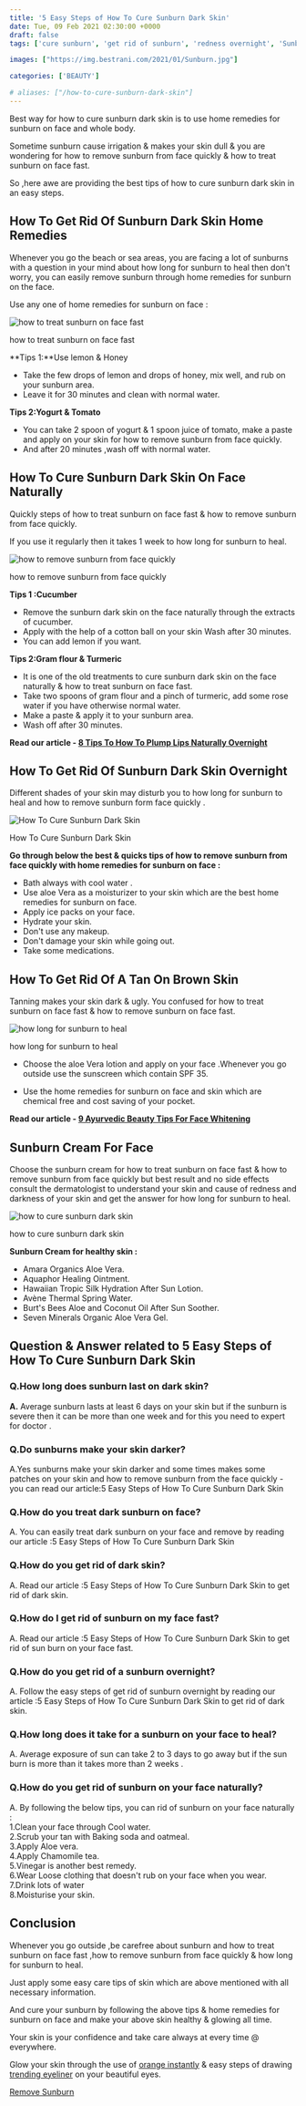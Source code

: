 ```yaml
---
title: '5 Easy Steps of How To Cure Sunburn Dark Skin'
date: Tue, 09 Feb 2021 02:30:00 +0000
draft: false
tags: ['cure sunburn', 'get rid of sunburn', 'redness overnight', 'Sunburn Dark Skin', 'sunburn remedies', 'tan on brown skin']

images: ["https://img.bestrani.com/2021/01/Sunburn.jpg"]

categories: ['BEAUTY']

# aliases: ["/how-to-cure-sunburn-dark-skin"]
---
```


Best way for how to cure sunburn dark skin is to use home remedies for sunburn on face and whole body.

Sometime sunburn cause irrigation & makes your skin dull & you are wondering for how to remove sunburn from face quickly & how to treat sunburn on face fast.

So ,here awe are providing the best tips of how to cure sunburn dark skin in an easy steps.

How To Get Rid Of Sunburn Dark Skin Home Remedies
-------------------------------------------------

Whenever you go the beach or sea areas, you are facing a lot of sunburns with a question in your mind about how long for sunburn to heal then don't worry, you can easily remove sunburn through home remedies for sunburn on the face.

Use any one of home remedies for sunburn on face :

![how to treat sunburn on face fast](https://img.bestrani.com/2021/01/how-to-treat-sunburn-on-face-fast-1024x682.jpg)

how to treat sunburn on face fast

**Tips 1:**Use lemon & Honey

*   Take the few drops of lemon and drops of honey, mix well, and rub on your sunburn area.
*   Leave it for 30 minutes and clean with normal water.

**Tips 2:Yogurt & Tomato**

*   You can take 2 spoon of yogurt & 1 spoon juice of tomato, make a paste and apply on your skin for how to remove sunburn from face quickly.
*   And after 20 minutes ,wash off with normal water.

  
How To Cure Sunburn Dark Skin On Face Naturally
--------------------------------------------------

Quickly steps of how to treat sunburn on face fast & how to remove sunburn from face quickly.

If you use it regularly then it takes 1 week to how long for sunburn to heal.

![how to remove sunburn from face quickly](https://img.bestrani.com/2021/01/how-to-remove-sunburn-from-face-quickly-1024x682.jpg)

how to remove sunburn from face quickly

**Tips 1 :Cucumber**

*   Remove the sunburn dark skin on the face naturally through the extracts of cucumber.
*   Apply with the help of a cotton ball on your skin Wash after 30 minutes.
*   You can add lemon if you want.

**Tips 2:Gram flour & Turmeric**

*   It is one of the old treatments to cure sunburn dark skin on the face naturally & how to treat sunburn on face fast.
*   Take two spoons of gram flour and a pinch of turmeric, add some rose water if you have otherwise normal water.
*   Make a paste & apply it to your sunburn area.
*   Wash off after 30 minutes.

**Read our article - [8 Tips To How To Plump Lips Naturally Overnight](https://www.bestrani.com/how-to-plump-lips-naturally-overnight/)**

How To Get Rid Of Sunburn Dark Skin Overnight
---------------------------------------------

Different shades of your skin may disturb you to how long for sunburn to heal and how to remove sunburn form face quickly .

![How To Cure Sunburn Dark Skin](https://img.bestrani.com/2021/01/How-To-Cure-Sunburn-Dark-Skin-3-1024x682.jpg)

How To Cure Sunburn Dark Skin

**Go through below the best & quicks tips of how to remove sunburn from face quickly with home remedies for sunburn on face :**

*   Bath always with cool water .
*   Use aloe Vera as a moisturizer to your skin which are the best home remedies for sunburn on face.
*   Apply ice packs on your face.
*   Hydrate your skin.
*   Don't use any makeup.
*   Don't damage your skin while going out.
*   Take some medications.

How To Get Rid Of A Tan On Brown Skin
-------------------------------------

Tanning makes your skin dark & ugly. You confused for how to treat sunburn on face fast & how to remove sunburn on face fast.

![how long for sunburn to heal](https://img.bestrani.com/2021/01/how-long-for-sunburn-to-heal-1024x682.jpg)

how long for sunburn to heal

*   Choose the aloe Vera lotion and apply on your face .Whenever you go outside use the sunscreen which contain SPF 35.

*   Use the home remedies for sunburn on face and skin which are chemical free and cost saving of your pocket.

**Read our article - [9 Ayurvedic Beauty Tips For Face Whitening](https://www.bestrani.com/ayurvedic-beauty-tips-for-face-whitening/)**

Sunburn Cream For Face
----------------------

Choose the sunburn cream for how to treat sunburn on face fast & how to remove sunburn from face quickly but best result and no side effects consult the dermatologist to understand your skin and cause of redness and darkness of your skin and get the answer for how long for sunburn to heal.

![how to cure sunburn dark skin](https://img.bestrani.com/2021/01/how-to-cure-sunburn-dark-skin-2-1024x683.jpg)

how to cure sunburn dark skin

**Sunburn Cream for healthy skin :**

*   Amara Organics Aloe Vera.
*   Aquaphor Healing Ointment.
*   Hawaiian Tropic Silk Hydration After Sun Lotion.
*   Avène Thermal Spring Water.
*   Burt's Bees Aloe and Coconut Oil After Sun Soother.
*   Seven Minerals Organic Aloe Vera Gel.

Question & Answer related to 5 Easy Steps of How To Cure Sunburn Dark Skin
--------------------------------------------------------------------------

### Q.How long does sunburn last on dark skin?

**A.** Average sunburn lasts at least 6 days on your skin but if the sunburn is severe then it can be more than one week and for this you need to expert for doctor .

### Q.Do sunburns make your skin darker?

A.Yes sunburns make your skin darker and some times makes some patches on your skin and how to remove sunburn from the face quickly -you can read our article:5 Easy Steps of How To Cure Sunburn Dark Skin

### Q.How do you treat dark sunburn on face?

A. You can easily treat dark sunburn on your face and remove by reading our article :5 Easy Steps of How To Cure Sunburn Dark Skin

### Q.How do you get rid of dark skin?

A. Read our article :5 Easy Steps of How To Cure Sunburn Dark Skin to get rid of dark skin.

### Q.How do I get rid of sunburn on my face fast?

A. Read our article :5 Easy Steps of How To Cure Sunburn Dark Skin to get rid of sun burn on your face fast.

### Q.How do you get rid of a sunburn overnight?

A. Follow the easy steps of get rid of sunburn overnight by reading our article :5 Easy Steps of How To Cure Sunburn Dark Skin to get rid of dark skin.

### Q.How long does it take for a sunburn on your face to heal?

A. Average exposure of sun can take 2 to 3 days to go away but if the sun burn is more than it takes more than 2 weeks .

### Q.How do you get rid of sunburn on your face naturally?

A. By following the below tips, you can rid of sunburn on your face naturally :  
1.Clean your face through Cool water.  
2.Scrub your tan with Baking soda and oatmeal.  
3.Apply Aloe vera.  
4.Apply Chamomile tea.  
5.Vinegar is another best remedy.  
6.Wear Loose clothing that doesn't rub on your face when you wear.  
7.Drink lots of water  
8.Moisturise your skin.

Conclusion
----------

Whenever you go outside ,be carefree about sunburn and how to treat sunburn on face fast ,how to remove sunburn from face quickly & how long for sunburn to heal.

Just apply some easy care tips of skin which are above mentioned with all necessary information.

And cure your sunburn by following the above tips & home remedies for sunburn on face and make your above skin healthy & glowing all time.

Your skin is your confidence and take care always at every time @ everywhere.

Glow your skin through the use of [orange instantly](https://www.bestrani.com/orange-peel-on-face/) & easy steps of drawing [trending eyeliner](https://www.bestrani.com/eyeliner-styles-for-beautiful-eyes/) on your beautiful eyes.

[Remove Sunburn](https://www.wikihow.com/Remove-Sunburn-Patches-(for-Indian-Skin-Types))